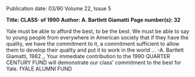 Publication date: 03/90
Volume 22, Issue 5

**Title: CLASS· of 1990**
**Author: A. Bartlett Giamatti**
**Page number(s): 32**

Yale must be able to afford the best, to be the 
best. We must be able to say to young people 
from everywhere in American society that if they 
have the quality, we have the commitment to it, 
a commitment sufficient to allow them to 
develop their quality and put it to work in the 
world ... 
-A. Bartlett Giamatti, 1982 
,, 
Your immediate contribution 
to the 
1990 QUARTER CENTURY FUND 
will demonstrate our class' 
commitment to the best 
for Yale. 
fYALE ALUMNI FUND